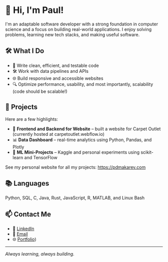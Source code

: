 # 👋 Hi, I'm Paul!

I'm an adaptable software developer with a strong foundation in computer science and a focus on building real-world applications. I enjoy solving problems, learning new tech stacks, and making useful software.

## 🛠️ What I Do

- 🧠 Write clean, efficient, and testable code
- 🛠️ Work with data pipelines and APIs
- 🌐 Build responsive and accessible websites
- 🔍 Optimize performance, usability, and most importantly, scalability (code should be scalable!)

## 🚀 Projects

Here are a few highlights:
- 🔧 **Frontend and Backend for Website** – built a website for Carpet Outlet (currently hosted at carpetoutlet.webflow.io)
- 📊 **Data Dashboard** – real-time analytics using Python, Pandas, and Plotly
- 🧠 **ML Mini-Projects** – Kaggle and personal experiments using scikit-learn and TensorFlow

See my personal website for all my projects: https://pdmakarev.com

## 📚 Languages

Python, SQL, C, Java, Rust, JavaScript, R, MATLAB, and Linux Bash

## 📫 Contact Me

- 🔗 [LinkedIn](https://linkedin.com/in/paul-makarevich)
- 📧 [Email](mailto:pdmakarev@gmail.com)
- 🌐 [Portfolio](https://pdmakarev.com))

---

*Always learning, always building.*
